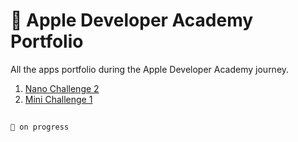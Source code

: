 #  Apple Developer Academy Portfolio
All the apps portfolio during the Apple Developer Academy journey. 
<br/>
1. [Nano Challenge 2](https://github.com/Jevania/Apple-Developer-Academy-Portfolio/tree/main/Nano%20Challenge/2)
2. [Mini Challenge 1](https://github.com/Jevania/Apple-Developer-Academy-Portfolio/tree/main/Mini%20Challenge/1)

## 
`🚧 on progress`
